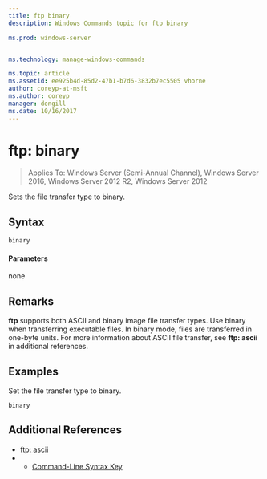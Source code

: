 ```yaml
---
title: ftp binary
description: Windows Commands topic for ftp binary

ms.prod: windows-server


ms.technology: manage-windows-commands

ms.topic: article
ms.assetid: ee925b4d-85d2-47b1-b7d6-3832b7ec5505 vhorne
author: coreyp-at-msft
ms.author: coreyp
manager: dongill
ms.date: 10/16/2017
---
```

# ftp: binary

>Applies To: Windows Server (Semi-Annual Channel), Windows Server 2016, Windows Server 2012 R2, Windows Server 2012

Sets the file transfer type to binary.   
## Syntax  
```  
binary  
```  
#### Parameters  
none  
## Remarks <optional section>  
**ftp** supports both ASCII and binary image file transfer types. Use binary when transferring executable files. In binary mode, files are transferred in one-byte units. For more information about ASCII file transfer, see  **ftp: ascii** in additional references.  
## <a name=BKMK_Examples></a>Examples  
Set the file transfer type to binary.  
```  
binary  
```  
## Additional References  
-   [ftp: ascii](ftp-ascii.md)  
-   - [Command-Line Syntax Key](command-line-syntax-key.md)  
